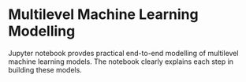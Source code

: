 # Multilevel Machine Learning Modelling

Jupyter notebook provdes practical end-to-end modelling of multilevel machine learning models. The notebook clearly explains each step in building these models. 
